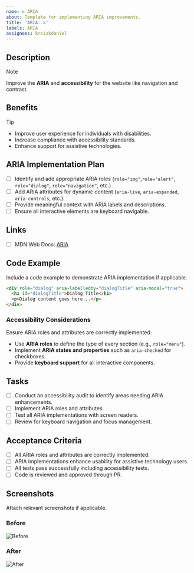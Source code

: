 ```yaml
---
name: ♿ ARIA
about: Template for implementing ARIA improvements.
title: 'ARIA: ♿'
labels: ARIA
assignees: krsiakdaniel
---
```


## Description

> [!NOTE]
>
> Improve the **ARIA** and **accessibility** for the website like navigation and contrast.

## Benefits

> [!TIP]
>
> - Improve user experience for individuals with disabilities.
> - Increase compliance with accessibility standards.
> - Enhance support for assistive technologies.

## ARIA Implementation Plan

- [ ] Identify and add appropriate ARIA roles (`role="img"`,`role="alert"`, `role="dialog"`, `role="navigation"`, etc.)
- [ ] Add ARIA attributes for dynamic content (`aria-live`, `aria-expanded`, `aria-controls`, etc.).
- [ ] Provide meaningful context with ARIA labels and descriptions.
- [ ] Ensure all interactive elements are keyboard navigable.

## Links

- [ ] MDN Web Docs: [ARIA](https://developer.mozilla.org/en-US/docs/Web/Accessibility/ARIA)

## Code Example

Include a code example to demonstrate ARIA implementation if applicable.

```html
<div role="dialog" aria-labelledby="dialogTitle" aria-modal="true">
  <h1 id="dialogTitle">Dialog Title</h1>
  <p>Dialog content goes here...</p>
</div>
```

### Accessibility Considerations

Ensure ARIA roles and attributes are correctly implemented:

- Use **ARIA roles** to define the type of every section (e.g., `role="menu"`).
- Implement **ARIA states and properties** such as `aria-checked` for checkboxes.
- Provide **keyboard support** for all interactive components.

## Tasks

- [ ] Conduct an accessibility audit to identify areas needing ARIA enhancements.
- [ ] Implement ARIA roles and attributes.
- [ ] Test all ARIA implementations with screen readers.
- [ ] Review for keyboard navigation and focus management.

## Acceptance Criteria

- [ ] All ARIA roles and attributes are correctly implemented.
- [ ] ARIA implementations enhance usability for assistive technology users.
- [ ] All tests pass successfully including accessibility tests.
- [ ] Code is reviewed and approved through PR.

## Screenshots

Attach relevant screenshots if applicable.

### Before

![Before](https://placehold.co/400x200?text=Before+Screenshot)

### After

![After](https://placehold.co/400x200?text=After+Screenshot)
